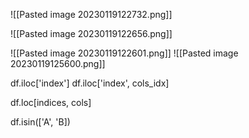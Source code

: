![[Pasted image 20230119122732.png]]

![[Pasted image 20230119122656.png]]

![[Pasted image 20230119122601.png]]
![[Pasted image 20230119125600.png]]


df.iloc['index']
df.iloc['index', cols_idx]


df.loc[indices,  cols]

df.isin(['A', 'B])